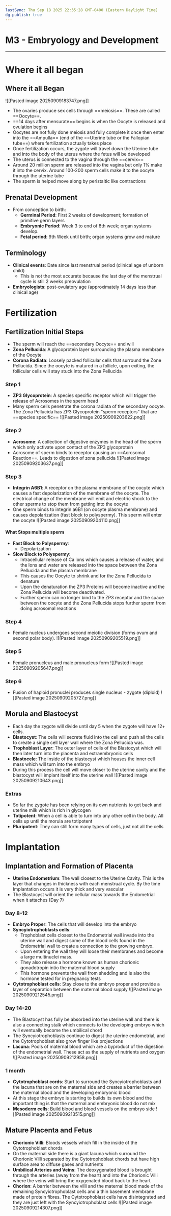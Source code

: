 ```yaml
---
lastSync: Thu Sep 18 2025 22:35:28 GMT-0400 (Eastern Daylight Time)
dg-publish: true
---
```

# M3 - Embryology and Development
---
# Where it all began
## Where it all Began

![[Pasted image 20250909183747.png]]
- The ovaries produce sex cells through ==meiosis==. These are called ==Oocyte==.
- ==14 days after mensurate== begins is when the Oocyte is released and ovulation begins
- Oocytes are not fully done meiosis and fully complete it once then enter into the ==Ampulla== (end of the ==Uterine tube or the Fallopian tube==) where fertilization actually takes place
- Once fertilization occurs, the zygote will travel down the Uterine tube and into the body of the uterus where the fetus will be developed
- The uterus is connected to the vagina through the ==cervix==
- Around 20 million sperm are released into the vagina but only 1% make it into the cervix. Around 100-200 sperm cells make it to the oocyte through the uterine tube
- The sperm is helped move along by peristaltic like contractions
## Prenatal Development
- From conception to birth:
	- **Germinal Period**: First 2 weeks of development; formation of primitive germ layers
	- **Embryonic Period**: Week 3 to end of 8th week; organ systems develop.
	- **Fetal period**: 9th Week until birth; organ systems grow and mature
## Terminology
- **Clinical events**: Date since last menstrual period (clinical age of unborn child)
	- This is not the most accurate because the last day of the menstrual cycle is still 2 weeks preovulation
- **Embryologists**: post-ovulatory age (approximately 14 days less than clinical age)
# Fertilization
## Fertilization Initial Steps
- The sperm will reach the ==secondary Oocyte== and will 
- **Zona Pellucida**: A glycoprotein layer surrounding the plasma membrane of the Oocyte
- **Corona Radiata**: Loosely packed follicular cells that surround the Zone Pellucida. Since the oocyte is matured in a follicle, upon exiting, the follicular cells will stay stuck into the Zona Pellucida

### Step 1
- **ZP3 Glycoprotein**: A species specific receptor which will trigger the release of Acrosomes in the sperm head
- Many sperm cells penetrate the corona radiata of the secondary oocyte. The Zona Pellucida has ZP3 Glycoprotein "sperm receptors" that are ==species specific==
![[Pasted image 20250909203622.png]]
### Step 2
- **Acrosome**: A collection of digestive enzymes in the head of the sperm which only activate upon contact of the ZP3 glycoprotein
- Acrosome of sperm binds to receptor causing an ==Acrosomal Reaction==. Leads to digestion of zona pellucida
![[Pasted image 20250909203637.png]]
### Step 3
- **Integrin A6B1**: A receptor on the plasma membrane of the oocyte which causes a fast depolarization of the membrane of the oocyte. The electrical change of the membrane will emit and electric shock to the other sperms to stop them from getting into the oocyte
- One sperm binds to integrin a6B1 (on oocyte plasma membrane) and causes depolarization (fast block to polyspermy). This sperm will enter the oocyte
![[Pasted image 20250909204110.png]]
#### What Stops multiple sperm
- **Fast Block to Polyspermy**: 
	- Depolarization
- **Slow Block to Polyspermy**: 
	- Intracellular release of Ca ions which causes a release of water, and the Ions and water are released into the space between the Zona Pellucida and the plasma membrane
	- This causes the Oocyte to shrink and for the Zona Pellucida to denature
	- Upon the denaturation the ZP3 Proteins will become inactive and the Zona Pellucida will become deactivated. 
	- Further sperm can no longer bind to the ZP3 receptor and the space between the oocyte and the Zona Pellucida stops further sperm from doing acrosomal reactions
### Step 4
- Female nucleus undergoes second meiotic division (forms ovum and second polar body). 
![[Pasted image 20250909205519.png]]
### Step 5
- Female pronucleus and male pronucleus form
![[Pasted image 20250909205647.png]]
### Step 6
- Fusion of haploid pronuclei produces single nucleus - zygote (diploid)
![[Pasted image 20250909205727.png]]
## Morula and Blastocyst
- Each day the zygote will divide until day 5 when the zygote will have 12+ cells. 
- **Blastocyst**: The cells will secrete fluid into the cell and push all the cells to create a single cell layer wall where the Zona Pellucida was. 
- **Trophoblast Layer**: The outer layer of cells of the Blastocyst which will then later turn into the placenta and extraembryonic cells
- **Blastocele**: The inside of the blastocyst which houses the inner cell mass which will turn into the embryo
- During this process the cell will move closer to the uterine cavity and the blastocyst will implant itself into the uterine wall
![[Pasted image 20250909210643.png]]
### Extras 
- So far the zygote has been relying on its own nutrients to get back and uterine milk which is rich in glycogen
- **Totipotent**: When a cell is able to turn into any other cell in the body. All cells up until the morula are totipotent
- **Pluripotent**: They can still form many types of cells, just not all the cells
# Implantation
## Implantation and Formation of Placenta
- **Uterine Endometrium**: The wall closest to the Uterine Cavity. This is the layer that changes in thickness with each menstrual cycle. By the time Implantation occurs it is very thick and very vascular
- The Blastocyst will orient the cellular mass towards the Endometrial when it attaches (Day 7)
### Day 8-12
- **Embryo Proper**: The cells that will develop into the embryo
- **Syncyiotrophoblasts cells**: 
	- Trophoblast cells closest to the Endometrial wall invade into the uterine wall and digest some of the blood cells found in the Endometrial wall to create a connection to the growing embryo. 
	- Upon entering the wall they will loose their membranes and become a large multinuclei mass. 
	- They also release a hormone known as human chorionic gonadotropin intio the maternal blood supply
	- This hormone prevents the wall from shedding and is also the hormone tested for in pregnancy tests
- **Cytotrophoblast cells**: Stay close to the embryo proper and provide a layer of separation between the maternal blood supply
![[Pasted image 20250909212545.png]]
### Day 14-20
- The Blastocyst has fully be absorbed into the uterine wall and there is also a connecting stalk which connects to the developing embryo which will eventually become the umbilical chord
- The Syncyiotrophoblasts continue to digest the uterine endometrial, and the Cytotrophoblast also grow finger like projections
- **Lacuna**: Pools of maternal blood which are a byproduct of the digestion of the endometrial wall. These act as the supply of nutrients and oxygen
![[Pasted image 20250909212958.png]]
### 1 month
- **Cytotrophoblast cords**: Start to surround the Syncyiotrophoblasts and the lacuna that are on the maternal side and creates a barrier between the maternal blood and the developing embryonic blood
- At this stage the embryo is starting to builds its own blood and the important thing is that the maternal and embryonic blood do not mix
- **Mesoderm cells**: Build blood and blood vessels on the embryo side
![[Pasted image 20250909213515.png]]
## Mature Placenta and Fetus
- **Chorionic Villi**: Bloods vessels which fill in the inside of the Cytotrophoblast chords
- On the maternal side there is a giant lacuna which surround the Chorionic Villi separated by the Cytotrophoblast chords but have high surface area to diffuse gases and nutrients
- **Umbilical Arteries and Veins**: The deoxygenated blood is brought through the arteries (away from the heart) and into the Chorionic Villi where the veins will bring the oxygenated blood back to the heart
- **Chorion**: A barrier between the villi and the maternal blood made of the remaining Syncyiotrophoblast cells and a thin basement membrane made of protein fibres. The Cytotrophoblast cells have disintegrated and they are just left with the Syncyiotrophoblast cells
![[Pasted image 20250909214307.png]]